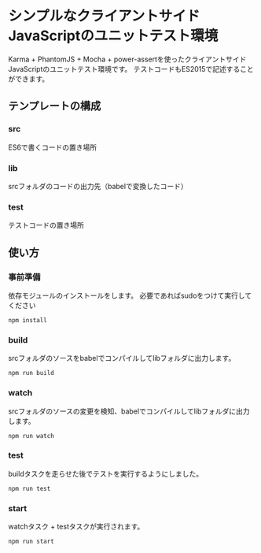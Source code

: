 # シンプルなクライアントサイドJavaScriptのユニットテスト環境

Karma + PhantomJS + Mocha + power-assertを使ったクライアントサイドJavaScriptのユニットテスト環境です。
テストコードもES2015で記述することができます。


## テンプレートの構成

### src

ES6で書くコードの置き場所

### lib

srcフォルダのコードの出力先（babelで変換したコード）

### test

テストコードの置き場所


## 使い方

### 事前準備

依存モジュールのインストールをします。
必要であればsudoをつけて実行してください

```
npm install
```

### build

srcフォルダのソースをbabelでコンパイルしてlibフォルダに出力します。

```
npm run build
```

### watch

srcフォルダのソースの変更を検知、babelでコンパイルしてlibフォルダに出力します。

```
npm run watch
```

### test

buildタスクを走らせた後でテストを実行するようにしました。

```
npm run test
```

### start

watchタスク + testタスクが実行されます。

```
npm run start
```